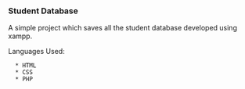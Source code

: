 ### Student Database 

A simple project which saves all the student database developed using xampp.

Languages Used:

      * HTML
      * CSS
      * PHP


